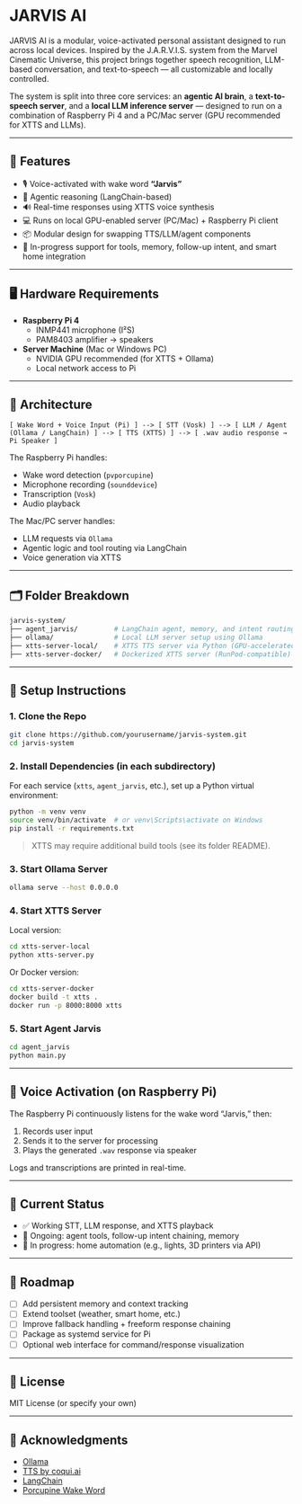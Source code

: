 # JARVIS AI

JARVIS AI is a modular, voice-activated personal assistant designed to run across local devices. Inspired by the J.A.R.V.I.S. system from the Marvel Cinematic Universe, this project brings together speech recognition, LLM-based conversation, and text-to-speech — all customizable and locally controlled.

The system is split into three core services: an **agentic AI brain**, a **text-to-speech server**, and a **local LLM inference server** — designed to run on a combination of Raspberry Pi 4 and a PC/Mac server (GPU recommended for XTTS and LLMs).

---

## 🎯 Features

- 🎙️ Voice-activated with wake word **“Jarvis”**
- 🧠 Agentic reasoning (LangChain-based)
- 🔊 Real-time responses using XTTS voice synthesis
- 💻 Runs on local GPU-enabled server (PC/Mac) + Raspberry Pi client
- 📦 Modular design for swapping TTS/LLM/agent components
- 🚧 In-progress support for tools, memory, follow-up intent, and smart home integration

---

## 🖥️ Hardware Requirements

- **Raspberry Pi 4**
  - INMP441 microphone (I²S)
  - PAM8403 amplifier → speakers
- **Server Machine** (Mac or Windows PC)
  - NVIDIA GPU recommended (for XTTS + Ollama)
  - Local network access to Pi

---

## 🧠 Architecture

```
[ Wake Word + Voice Input (Pi) ] --> [ STT (Vosk) ] --> [ LLM / Agent (Ollama / LangChain) ] --> [ TTS (XTTS) ] --> [ .wav audio response → Pi Speaker ]
```

The Raspberry Pi handles:
- Wake word detection (`pvporcupine`)
- Microphone recording (`sounddevice`)
- Transcription (`Vosk`)
- Audio playback

The Mac/PC server handles:
- LLM requests via `Ollama`
- Agentic logic and tool routing via LangChain
- Voice generation via XTTS

---

## 🗂 Folder Breakdown

```bash
jarvis-system/
├── agent_jarvis/         # LangChain agent, memory, and intent routing logic
├── ollama/               # Local LLM server setup using Ollama
├── xtts-server-local/    # XTTS TTS server via Python (GPU-accelerated)
├── xtts-server-docker/   # Dockerized XTTS server (RunPod-compatible)
```

---

## 🚀 Setup Instructions

### 1. Clone the Repo

```bash
git clone https://github.com/yourusername/jarvis-system.git
cd jarvis-system
```

### 2. Install Dependencies (in each subdirectory)

For each service (`xtts`, `agent_jarvis`, etc.), set up a Python virtual environment:

```bash
python -m venv venv
source venv/bin/activate  # or venv\Scripts\activate on Windows
pip install -r requirements.txt
```

> XTTS may require additional build tools (see its folder README).

### 3. Start Ollama Server

```bash
ollama serve --host 0.0.0.0
```

### 4. Start XTTS Server

Local version:
```bash
cd xtts-server-local
python xtts-server.py
```

Or Docker version:
```bash
cd xtts-server-docker
docker build -t xtts .
docker run -p 8000:8000 xtts
```

### 5. Start Agent Jarvis

```bash
cd agent_jarvis
python main.py
```

---

## 📢 Voice Activation (on Raspberry Pi)

The Raspberry Pi continuously listens for the wake word “Jarvis,” then:
1. Records user input
2. Sends it to the server for processing
3. Plays the generated `.wav` response via speaker

Logs and transcriptions are printed in real-time.

---

## 🧪 Current Status

- ✅ Working STT, LLM response, and XTTS playback
- 🔄 Ongoing: agent tools, follow-up intent chaining, memory
- 🔄 In progress: home automation (e.g., lights, 3D printers via API)

---

## 📅 Roadmap

- [ ] Add persistent memory and context tracking
- [ ] Extend toolset (weather, smart home, etc.)
- [ ] Improve fallback handling + freeform response chaining
- [ ] Package as systemd service for Pi
- [ ] Optional web interface for command/response visualization

---

## 📜 License

MIT License (or specify your own)

---

## 🧠 Acknowledgments

- [Ollama](https://ollama.com)
- [TTS by coqui.ai](https://github.com/coqui-ai/TTS)
- [LangChain](https://github.com/langchain-ai/langchain)
- [Porcupine Wake Word](https://github.com/Picovoice/porcupine)
